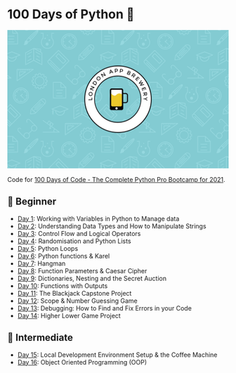 # 100 Days of Python 🐍

![wallpaper](wallpaper.png)

Code for [100 Days of Code - The Complete Python Pro Bootcamp for 2021](https://www.udemy.com/course/100-days-of-code).

## 🔰 Beginner

- [Day 1](day001-014/day001): Working with Variables in Python to Manage data
- [Day 2](day001-014/day002): Understanding Data Types and How to Manipulate Strings
- [Day 3](day001-014/day003): Control Flow and Logical Operators
- [Day 4](day001-014/day004): Randomisation and Python Lists
- [Day 5](day001-014/day005): Python Loops
- [Day 6](day001-014/day006): Python functions & Karel
- [Day 7](day001-014/day007): Hangman
- [Day 8](day001-014/day008): Function Parameters & Caesar Cipher
- [Day 9](day001-014/day009): Dictionaries, Nesting and the Secret Auction
- [Day 10](day001-014/day010): Functions with Outputs
- [Day 11](day001-014/day011): The Blackjack Capstone Project
- [Day 12](day001-014/day012): Scope & Number Guessing Game
- [Day 13](day001-014/day013): Debugging: How to Find and Fix Errors in your Code
- [Day 14](day001-014/day014): Higher Lower Game Project

## 💪 Intermediate

- [Day 15](day015-058/day015): Local Development Environment Setup & the Coffee Machine
- [Day 16](day015-058/day016): Object Oriented Programming (OOP)
<!--
- [Day 17](day015-058/day017): The Quiz Project & the Benefits of OOP
- [Day 18](day015-058/day018): Turtle & the Graphical User Interface (GUI)
- [Day 19](day015-058/day019): Instances, State and Higher Order Functions
- [Day 20](day015-058/day020): Build the Snake Game Part 1: Animation & Coordinates
- [Day 21](day015-058/day021): Build the Snake Game Part 2: Inheritance & List Slicing
- [Day 22](day015-058/day022): Build Pong: The Fomous Arcade Game
- [Day 23](day015-058/day023): The Turtle Crossing Capstone Project
- [Day 24](day015-058/day024): Files, Directories and Paths
- [Day 25](day015-058/day025): Working with CSV Data and the Pandas Library
- [Day 26](day015-058/day026): List Comprehension and the NATO Alphabet
- [Day 27](day015-058/day027): Tkinter, \*args, \*\*kwards and Creating GUI Programs
- [Day 28](day015-058/day028): Tkinter, Dynamic Typing and the Pomodoro GUI Application
- [Day 29](day015-058/day029): Building a Password Manager GUI App with Tkinter
- [Day 30](day015-058/day030): Errors, Exceptions and JSON Data: Improving the Password
- [Day 31](day015-058/day031): Flash Card App Capstone Project
- [Day 32](day015-058/day032): Send Email (smtplib) & Manage Dates (datetime)
- [Day 33](day015-058/day033): API Endpoints & API Parameters - ISS Overhead Notifier
- [Day 34](day015-058/day034): API Practice - Creating a GUI Quiz App
- [Day 35](day015-058/day035): Keys, Authentication & Environment Variables: Send SMS
- [Day 36](day015-058/day036): Stock Trading News Alert Project
- [Day 37](day015-058/day037): Habit Tracking Project: API Post Requests & Headers
- [Day 38](day015-058/day038): Workout Tracking Using Google Sheets
- [Day 39](day015-058/day039): Capstone Part 1: Flight Deal Finder
- [Day 40](day015-058/day040): Capstone Part 2: Flight Club
- [Day 41](day015-058/day041): Web Foundation: Introduction to HTML
- [Day 42](day015-058/day042): Web Foundation: Intermediate HTML
- [Day 43](day015-058/day043): Web Foundation: Introduction to CSS
- [Day 44](day015-058/day044): Web Foundation: Intermediate CSS
- [Day 45](day015-058/day045): Web Scraping with Beautiful Soup
- [Day 46](day015-058/day046): Create a Spotify Playlist
- [Day 47](day015-058/day047): Create an Automated Amazon Price Tracker
- [Day 48](day015-058/day048): Selenium Webdriver Browser and Game Playing Bot
- [Day 49](day015-058/day049): Automating Job Applications on LinkedIn
- [Day 50](day015-058/day050): Auto Tinder Swiping Bot
- [Day 51](day015-058/day051): Internet Speed Twitter Complain Bot
- [Day 52](day015-058/day052): Instagram Follwer Bot
- [Day 53](day015-058/day053): Web Scraping Capstone - Data Entry Job Automation
- [Day 54](day015-058/day054): Introduction to Web Development with Flask
- [Day 55](day015-058/day055): HTML & URL Parsing in Flask and the Higher Lower Game
- [Day 56](day015-058/day056): Rendering HTML/Static files and Using Website Templates
- [Day 57](day015-058/day057): Templating with Jinja in Flask Applications
- [Day 58](day015-058/day058): Web Foundation Bootcamp  -->